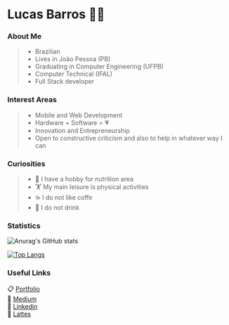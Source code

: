 # Lucas Barros :man_technologist:

### About Me

> - Brazilian
> - Lives in João Pessoa (PB)
> - Graduating in Computer Engineering (UFPB)
> - Computer Technical (IFAL)
> - Full Stack developer

### Interest Areas

> - Mobile and Web Development
> - Hardware + Software = :heartpulse:
> - Innovation and Entrepreneurship
> - Open to constructive criticism and also to help in whatever way I can

### Curiosities

> - :watermelon: I have a hobby for nutrition area
> - :weight_lifting: My main leisure is physical activities
> - :coffee: I do not like coffe
> - :beer: I do not drink

### Statistics

![Anurag's GitHub stats](https://github-readme-stats.vercel.app/api?username=BarrosLucas&show_icons=true&theme=tokyonight)

[![Top Langs](https://github-readme-stats.vercel.app/api/top-langs/?username=BarrosLucas&layout=compact)](https://github.com/anuraghazra/github-readme-stats)

### Useful Links

:clipboard: [Portfolio](https://barroslucas.github.io/Me/) <br>
:open_book: [Medium](https://medium.com/@lucasfreitasdebarros) <br>
:link: [Linkedin](https://www.linkedin.com/in/lucas-b-0ab876105/) <br>
:page_facing_up: [Lattes](http://lattes.cnpq.br/1654467546676878)
